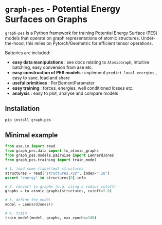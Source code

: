 # `graph-pes` - Potential Energy Surfaces on Graphs

`graph-pes` is a Python framework for training Potential Energy Surface (PES) 
models that operate on graph representations of atomic structures.
Under-the-hood, this relies on Pytorch/Geometric for efficient tensor operations.

Batteries are included:
- **easy data manipulations** : see docs relating to `AtomicGraph`, intuitive batching, easy conversion from ase etc.
- **easy construction of PES models** : implement `predict_local_energies` , easy to save, load and share
- **useful primitives** : PerElementParameter
- **easy training** : forces, energies, well conditioned losses etc.
- **analysis** : easy to plot, analyse and compare models

## Installation

```bash
pip install graph-pes
```

## Minimal example

```python
from ase.io import read
from graph_pes.data import to_atomic_graphs
from graph_pes.models.pairwise import LennardJones
from graph_pes.training import train_model

# 1. load some (labelled) structures
structures = read("structures.xyz", index=":10")
assert "energy" in structures[0].info

# 2. convert to graphs (e.g. using a radius cutoff)
graphs = to_atomic_graphs(structures, cutoff=5.0)

# 3. define the model
model = LennardJones()

# 4. train
train_model(model, graphs, max_epochs=100)
```